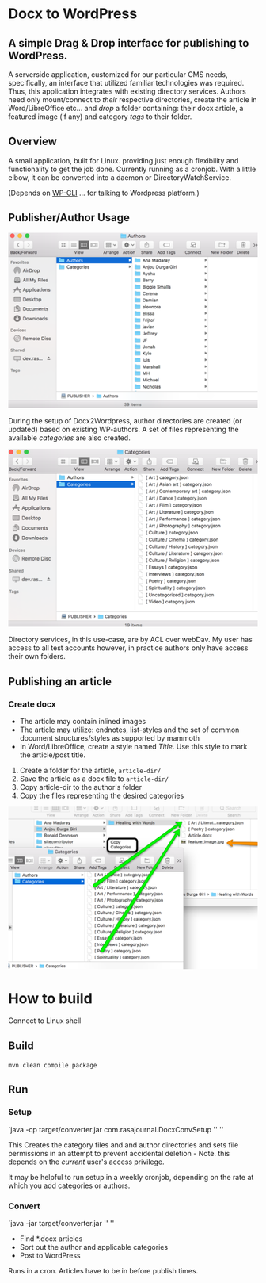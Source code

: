 # Docx to WordPress

## A simple **Drag & Drop** interface for publishing to WordPress.

A serverside application, customized for our particular CMS needs, specifically, an interface that utilized familiar technologies was required. Thus, this application integrates with existing directory services. Authors need only mount/connect to _their_ respective directories, create the article in Word/LibreOffice etc... and *drop* a folder containing: their docx article, a featured image (if any) and category *_tags_* to their folder.

## Overview

A small application, built for Linux. providing just enough flexibility and functionality to get the job done. Currently running as a cronjob. With a little elbow, it can be converted into a daemon or DirectoryWatchService.

(Depends on [WP-CLI](https://github.com/wp-cli/wp-cli) ...  for talking to Wordpress platform.)

## Publisher/Author Usage

![Generated and Watched directories](/docs/imgs/GeneratedandWatchedDirectories.png)

During the setup of Docx2Wordpress, author directories are created (or updated) based on existing WP-authors. A set of files representing the available *categories* are also created. 

![Categories](/docs/imgs/GeneratedAvailableCategoriesDefinition.png)

Directory services, in this use-case, are by ACL over webDav. My user has access to all test accounts however, in practice authors only have access their own folders.

## Publishing an article

### Create docx
 - The article may contain inlined images
 - The article may utilize: endnotes, list-styles and the set of common document structures/styles as supported by mammoth
 - In Word/LibreOffice, create a style named *Title*. Use this style to mark the article/post title.

1. Create a folder for the article, `article-dir/`
2. Save the article as a docx file to `article-dir/`
3. Copy article-dir to the author's folder
4. Copy the files representing the desired categories

![Categorize and add featured image](/docs/imgs/CopyCategories.png)



# How to build

Connect to Linux shell

## Build

`mvn clean compile package`

## Run

### Setup
`java -cp target/converter.jar com.rasajournal.DocxConvSetup '<WordPressHome>' '<WatchedDirectory>'

This Creates the category files and and author directories and sets file permissions in an attempt to prevent accidental deletion - Note. this depends on the _current_ user's access privilege.

It may be helpful to run setup in a weekly cronjob, depending on the rate at which you add categories or authors.

### Convert

`java -jar target/converter.jar '<WordPressHome>' '<WatchedDirectory>'

- Find *.docx articles
- Sort out the author and applicable categories
- Post to WordPress

Runs in a cron. Articles have to be in before publish times.


